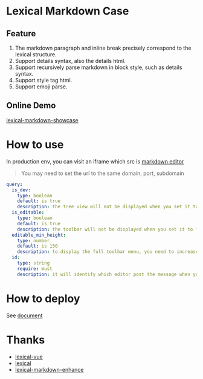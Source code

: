 # Lexical Markdown Case

## Feature

1. The markdown paragraph and inline break precisely correspond to the lexical structure.
2. Support details syntax, also the details html.
3. Support recursively parse markdown in block style, such as details syntax.
4. Support style tag html.
5. Support emoji parse.

## Online Demo

[lexical-markdown-showcase](https://lexical-markdown-showcase.vercel.app)

# How to use

In production env, you can visit an iframe which src
is [markdown editor](http://localhost:5173/md?is_dev=false&is_editable=true&editable_min_height=280)
> You may need to set the url to the same domain, port, subdomain

```yaml
query:
  is_dev: 
    type: boolean
    default: is true
    description: the tree view will not be displayed when you set it to false.
  is_editable: 
    type: boolean
    default: is true
    description: the toolbar will not be displayed when you set it to false, but will display automatically only when you edit it.
  editable_min_height: 
    type: number
    default: is 150
    description: to display the full toolbar menu, you need to increase the editable height.
  id:
    type: string
    require: must
    description: it will identify which editor post the message when you has multi iframe in one page
```

# How to deploy

See [document](./DEPLOY.md)


# Thanks

- [lexical-vue](https://github.com/wobsoriano/lexical-vue)
- [lexical](https://github.com/facebook/lexical)
- [lexical-markdown-enhance](https://github.com/tatfook/lexical-for-keepwork/packages/lexical-markdown/npm)